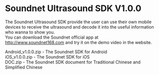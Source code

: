 # Soundnet Ultrasound SDK V1.0.0 

The Soundnet Ultrasound SDK provide the user can use their own mobile devices to receive the ultrasound and decode it into the useful information who wanna to show you.  
You can download the Soundnet official app at http://www.soundnet168.com and try it on the demo video in the website.  

Android_v1.0.0.zip - The Soundnet SDK for Android  
iOS_v1.0.0.zip - The Soundnet SDK for iOS  
DOC.zip - The Soundnet SDK document for Traditional Chinese and Simplified Chinese   
